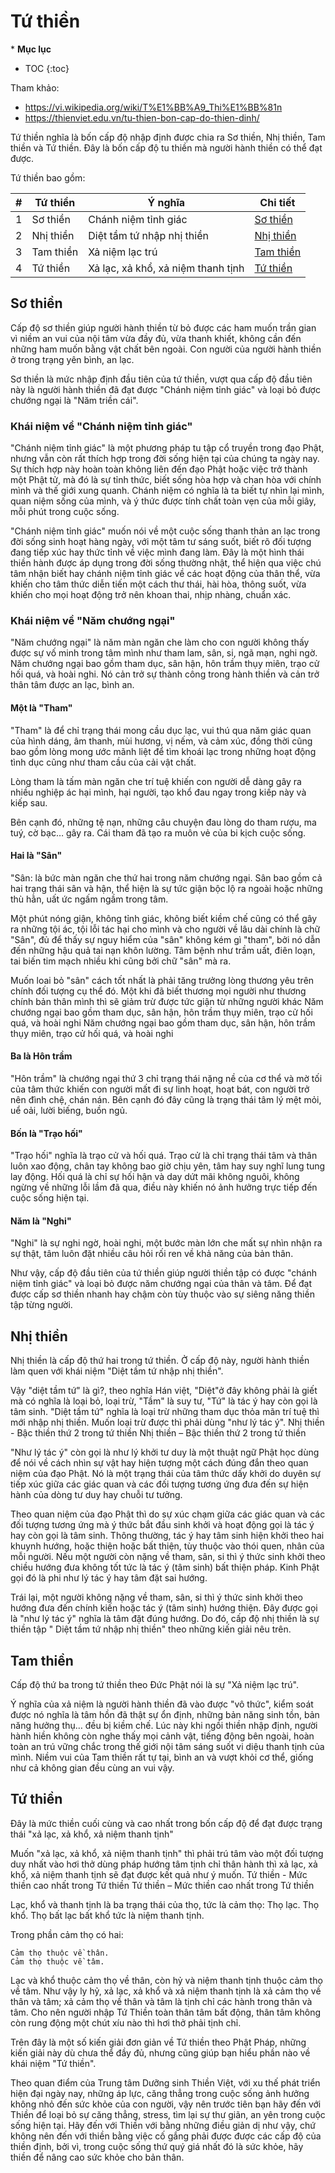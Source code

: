 # Tứ thiền

\* **Mục lục**

- TOC
{:toc}

Tham khảo:

- <https://vi.wikipedia.org/wiki/T%E1%BB%A9_Thi%E1%BB%81n>
- <https://thienviet.edu.vn/tu-thien-bon-cap-do-thien-dinh/>

Tứ thiền nghĩa là bốn cấp độ nhập định được chia ra Sơ thiền, Nhị thiền, Tam thiền và Tứ thiền. Đây là bốn cấp độ tu thiền mà người hành thiền có thể đạt được.

Tứ thiền bao gồm:

| # | Tứ thiền  | Ý nghĩa                            | Chi tiết                |
|---|-----------|------------------------------------|-------------------------|
| 1 | Sơ thiền  | Chánh niệm tỉnh giác               | [Sơ thiền](#sơ-thiền)   |
| 2 | Nhị thiền | Diệt tầm tứ nhập nhị thiền         | [Nhị thiền](#nhị-thiền) |
| 3 | Tam thiền | Xả niệm lạc trú                    | [Tam thiền](#tam-thiền) |
| 4 | Tứ thiền  | Xả lạc, xả khổ, xả niệm thanh tịnh | [Tứ thiền](#tứ-thiền)   |

## Sơ thiền

Cấp độ sơ thiền giúp người hành thiền từ bỏ được các ham muốn trần gian vì niềm an vui của nội tâm vừa đầy đủ, vừa thanh khiết, không cần đến những ham muốn bằng vật chất bên ngoài. Con người của người hành thiền ở trong trạng yên bình, an lạc.

Sơ thiền là mức nhập định đầu tiên của tứ thiền, vượt qua cấp độ đầu tiên này là người hành thiền đã đạt được "Chánh niệm tỉnh giác" và loại bỏ được chướng ngại là "Năm triền cái".

### Khái niệm về "Chánh niệm tỉnh giác"

"Chánh niệm tỉnh giác" là một phương pháp tu tập cổ truyền trong đạo Phật, nhưng vẫn còn rất thích hợp trong đời sống hiện tại của chúng ta ngày nay. Sự thích hợp này hoàn toàn không liên đến đạo Phật hoặc việc trở thành một Phật tử, mà đó là sự tỉnh thức, biết sống hòa hợp và chan hòa với chính mình và thế giới xung quanh. Chánh niệm có nghĩa là ta biết tự nhìn lại mình, quan niệm sống của mình, và ý thức được tính chất toàn vẹn của mỗi giây, mỗi phút trong cuộc sống.

"Chánh niệm tỉnh giác" muốn nói về một cuộc sống thanh thản an lạc trong đời sống sinh hoạt hàng ngày, với một tâm tư sáng suốt, biết rõ đối tượng đang tiếp xúc hay thức tỉnh về việc mình đang làm. Đây là một hình thái thiền hành được áp dụng trong đời sống thường nhật, thể hiện qua việc chú tâm nhận biết hay chánh niệm tỉnh giác về các hoạt động của thân thể, vừa khiến cho tâm thức diễn tiến một cách thư thái, hài hòa, thông suốt, vừa khiến cho mọi hoạt động trở nên khoan thai, nhịp nhàng, chuẩn xác.

### Khái niệm về "Năm chướng ngại"

"Năm chướng ngại" là năm màn ngăn che làm cho con người không thấy được sự vố minh trong tâm mình như tham lam, sân, si, ngã mạn, nghi ngờ. Năm chướng ngại bao gồm tham dục, sân hận, hôn trầm thụy miên, trạo cử hối quá, và hoài nghi. Nó cản trở sự thành công trong hành thiền và cản trở thân tâm được an lạc, bình an.

#### Một là "Tham"

"Tham" là để chỉ trạng thái mong cầu dục lạc, vui thú qua năm giác quan của hình dáng, âm thanh, mùi hương, vị nếm, và cảm xúc, đồng thời cũng bao gồm lòng mong ước mãnh liệt để tìm khoái lạc trong những hoạt động tình dục cũng như tham cầu của cải vật chất.

Lòng tham là tấm màn ngăn che trí tuệ khiến con người dễ dàng gây ra nhiều nghiệp ác hại mình, hại người, tạo khổ đau ngay trong kiếp này và kiếp sau.

Bên cạnh đó, những tệ nạn, những câu chuyện đau lòng do tham rượu, ma tuý, cờ bạc… gây ra. Cái tham đã tạo ra muôn vẻ của bi kịch cuộc sống.

#### Hai là "Sân"

"Sân: là bức màn ngăn che thứ hai trong năm chướng ngại. Sân bao gồm cả hai trạng thái sân và hận, thể hiện là sự tức giận bộc lộ ra ngoài hoặc những thù hằn, uất ức ngấm ngầm trong tâm.

Một phút nóng giận, không tỉnh giác, không biết kiềm chế cũng có thể gây ra những tội ác, tội lỗi tác hại cho mình và cho người về lâu dài chính là chữ "Sân", đủ để thấy sự nguy hiểm của "sân" không kém gì "tham", bởi nó dẫn đến những hậu quả tai nạn khôn lường. Tâm bệnh như trầm uất, điên loạn, tai biến tim mạch nhiều khi cũng bởi chữ "sân" mà ra.

Muốn loai bỏ "sân" cách tốt nhất là phải tăng trưởng lòng thương yêu trên chính đối tượng cụ thể đó. Một khi đã biết thương mọi người như thương chính bản thân mình thì sẽ giảm trừ được tức giận từ những người khác
Năm chướng ngại bao gồm tham dục, sân hận, hôn trầm thụy miên, trạo cử hối quá, và hoài nghi
Năm chướng ngại bao gồm tham dục, sân hận, hôn trầm thụy miên, trạo cử hối quá, và hoài nghi

#### Ba là Hôn trầm

"Hôn trầm" là chướng ngại thứ 3 chỉ trạng thái nặng nề của cơ thể và mờ tối của tâm thức khiến con người mất đi sự linh hoạt, hoạt bát, con người trở nên đình chệ, chán nán. Bên cạnh đó đây cũng là trạng thái tâm lý mệt mỏi, uể oải, lười biếng, buồn ngủ.

#### Bốn là "Trạo hối"

"Trạo hối" nghĩa là trạo cử và hối quá. Trạo cử là chỉ trạng thái tâm và thân luôn xao động, chân tay không bao giờ chịu yên, tâm hay suy nghĩ lung tung lay động. Hối quá là chỉ sự hối hận và day dứt mãi không nguôi, không ngừng về những lỗi lầm đã qua, điều này khiến nó ảnh hưởng trực tiếp đến cuộc sống hiện tại.

#### Năm là "Nghi"

"Nghi" là sự nghi ngờ, hoài nghi, một bước màn lớn che mất sự nhìn nhận ra sự thật, tâm luôn đặt nhiều câu hỏi rối ren về khả năng của bản thân.

Như vậy, cấp độ đầu tiên của tứ thiền giúp người thiền tập có được "chánh niệm tỉnh giác" và loại bỏ được năm chướng ngại của thân và tâm. Để đạt được cấp sơ thiền nhanh hay chậm còn tùy thuộc vào sự siêng năng thiền tập từng người.

## Nhị thiền

Nhị thiền là cấp độ thứ hai trong tứ thiền. Ở cấp độ này, người hành thiền làm quen với khái niệm "Diệt tầm tứ nhập nhị thiền".

Vậy "diệt tầm tứ" là gì?, theo nghĩa Hán việt, "Diệt"ở đây không phải là giết mà có nghĩa là loại bỏ, loại trừ, "Tầm" là suy tư, "Tứ" là tác ý hay còn gọi là tâm sinh. "Diệt tầm tứ" nghĩa là loại trừ những tham dục thỏa mãn trí tuệ thì mới nhập nhị thiền. Muốn loại trừ được thì phải dùng "như lý tác ý".
Nhị thiền - Bậc thiền thứ 2 trong tứ thiền
Nhị thiền – Bậc thiền thứ 2 trong tứ thiền

"Như lý tác ý" còn gọi là như lý khởi tư duy là một thuật ngữ Phật học dùng để nói về cách nhìn sự vật hay hiện tượng một cách đúng đắn theo quan niệm của đạo Phật. Nó là một trạng thái của tâm thức dấy khởi do duyên sự tiếp xúc giữa các giác quan và các đối tượng tương ứng đưa đến sự hiện hành của dòng tư duy hay chuỗi tư tưởng.

Theo quan niệm của đạo Phật thì do sự xúc chạm giữa các giác quan và các đối tượng tương ứng mà ý thức bắt đầu sinh khởi và hoạt động gọi là tác ý hay còn gọi là tâm sinh. Thông thường, tác ý hay tâm sinh hiện khởi theo hai khuynh hướng, hoặc thiện hoặc bất thiện, tùy thuộc vào thói quen, nhân của mỗi người. Nếu một người còn nặng về tham, sân, si thì ý thức sinh khởi theo chiều hướng đưa không tốt tức là tác ý (tâm sinh) bất thiện pháp. Kinh Phật gọi đó là phi như lý tác ý hay tâm đặt sai hướng.

Trái lại, một người không nặng về tham, sân, si thì ý thức sinh khởi theo hướng đưa đến chính kiến hoặc tác ý (tâm sinh) hướng thiện. Đây được gọi là "như lý tác ý" nghĩa là tâm đặt đúng hướng. Do đó, cấp độ nhị thiền là sự thiền tập " Diệt tầm tứ nhập nhị thiền" theo những kiến giải nêu trên.

## Tam thiền

Cấp độ thứ ba trong tứ thiền theo Đức Phật nói là sự "Xả niệm lạc trú".

Ý nghĩa của xả niệm là người hành thiền đã vào được "vô thức", kiểm soát được nó nghĩa là tâm hồn đã thật sự ổn định, những bản năng sinh tồn, bản năng hưởng thụ… đều bị kiềm chế. Lúc này khi ngồi thiền nhập định, người hành hiền không còn nghe thấy mọi cảnh vật, tiếng động bên ngoài, hoàn toàn an trú vững chắc trong thế giới nội tâm sáng suốt vi diệu thanh tịnh của mình. Niềm vui của Tam thiền rất tự tại, bình an và vượt khỏi cơ thể, giống như cả không gian đều cùng an vui vậy.

## Tứ thiền

Đây là mức thiền cuối cùng và cao nhất trong bốn cấp độ để đạt được trạng thái "xả lạc, xả khổ, xả niệm thanh tịnh"

Muốn "xả lạc, xả khổ, xả niệm thanh tịnh" thì phải trú tâm vào một đối tượng duy nhất vào hơi thở dùng pháp hướng tâm tịnh chỉ thân hành thì xả lạc, xả khổ, xả niệm thanh tịnh sẽ đạt được kết quả như ý muốn.
Tứ thiền - Mức thiền cao nhất trong Tứ thiền
Tứ thiền – Mức thiền cao nhất trong Tứ thiền

Lạc, khổ và thanh tịnh là ba trạng thái của thọ, tức là cảm thọ:
    Thọ lạc.
    Thọ khổ.
    Thọ bất lạc bất khổ tức là niệm thanh tịnh.

Trong phần cảm thọ có hai:

    Cảm thọ thuộc về thân.
    Cảm thọ thuộc về tâm.

Lạc và khổ thuộc cảm thọ về thân, còn hỷ và niệm thanh tịnh thuộc cảm thọ về tâm. Như vậy ly hỷ, xả lạc, xả khổ và xả niệm thanh tịnh là xả cảm thọ về thân và tâm; xả cảm thọ về thân và tâm là tịnh chỉ các hành trong thân và tâm. Cho nên người nhập Tứ Thiền toàn thân tâm bất động, thân tâm không còn rung động một chút xíu nào thì hơi thở phải tịnh chỉ.

Trên đây là một số kiến giải đơn giản về Tứ thiền theo Phật Pháp, những kiến giải này dù chưa thể đầy đủ, nhưng cũng giúp bạn hiểu phần nào về khái niệm "Tứ thiền".

Theo quan điểm của Trung tâm Dưỡng sinh Thiền Việt, với xu thế phát triển hiện đại ngày nay, những áp lực, căng thẳng trong cuộc sống  ảnh hưởng không nhỏ đến sức khỏe của con người, vậy nên trước tiên bạn hãy đến với Thiền để loại bỏ sự căng thẳng, stress, tìm lại sự thư giãn, an yên trong cuộc sống hiện tại. Hãy đến với Thiền với bằng những điều giản dị như vậy,  chứ không nên đến với thiền bằng việc cố gắng phải được được các cấp độ của thiền định, bởi vì, trong cuộc sống thứ quý giá nhất đó là sức khỏe, hãy thiền để nâng cao sức khỏe cho bản thân.